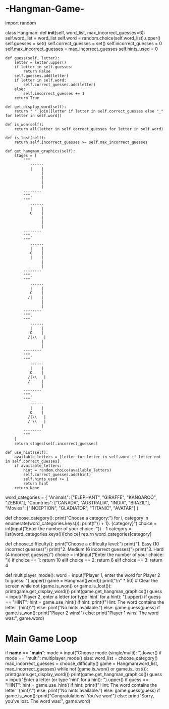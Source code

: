 # -Hangman-Game-
import random

class Hangman:
    def __init__(self, word_list, max_incorrect_guesses=6):
        self.word_list = word_list
        self.word = random.choice(self.word_list).upper()
        self.guesses = set()
        self.correct_guesses = set()
        self.incorrect_guesses = 0
        self.max_incorrect_guesses = max_incorrect_guesses
        self.hints_used = 0

    def guess(self, letter):
        letter = letter.upper()
        if letter in self.guesses:
            return False
        self.guesses.add(letter)
        if letter in self.word:
            self.correct_guesses.add(letter)
        else:
            self.incorrect_guesses += 1
        return True

    def get_display_word(self):
        return " ".join([letter if letter in self.correct_guesses else "_" for letter in self.word])

    def is_won(self):
        return all(letter in self.correct_guesses for letter in self.word)

    def is_lost(self):
        return self.incorrect_guesses >= self.max_incorrect_guesses

    def get_hangman_graphics(self):
        stages = [
            """
               ------
               |    |
                    |
                    |
                    |
                    |
            --------
            """,
            """
               ------
               |    |
               O    |
                    |
                    |
                    |
            --------
            """,
            """
               ------
               |    |
               O    |
               |    |
                    |
                    |
            --------
            """,
            """
               ------
               |    |
               O    |
              /|    |
                    |
                    |
            --------
            """,
            """
               ------
               |    |
               O    |
              /|\\   |
                    |
                    |
            --------
            """,
            """
               ------
               |    |
               O    |
              /|\\   |
              /     |
                    |
            --------
            """,
            """
               ------
               |    |
               O    |
              /|\\   |
              / \\   |
                    |
            --------
            """
        ]
        return stages[self.incorrect_guesses]

    def use_hint(self):
        available_letters = [letter for letter in self.word if letter not in self.correct_guesses]
        if available_letters:
            hint = random.choice(available_letters)
            self.correct_guesses.add(hint)
            self.hints_used += 1
            return hint
        return None

word_categories = {
    "Animals": ["ELEPHANT", "GIRAFFE", "KANGAROO", "ZEBRA"],
    "Countries": ["CANADA", "AUSTRALIA", "INDIA", "BRAZIL"],
    "Movies": ["INCEPTION", "GLADIATOR", "TITANIC", "AVATAR"]
}

def choose_category():
    print("Choose a category:")
    for i, category in enumerate(word_categories.keys()):
        print(f"{i + 1}. {category}")
    choice = int(input("Enter the number of your choice: ")) - 1
    category = list(word_categories.keys())[choice]
    return word_categories[category]

def choose_difficulty():
    print("Choose a difficulty level:")
    print("1. Easy (10 incorrect guesses)")
    print("2. Medium (6 incorrect guesses)")
    print("3. Hard (4 incorrect guesses)")
    choice = int(input("Enter the number of your choice: "))
    if choice == 1:
        return 10
    elif choice == 2:
        return 6
    elif choice == 3:
        return 4

def multiplayer_mode():
    word = input("Player 1, enter the word for Player 2 to guess: ").upper()
    game = Hangman([word])
    print("\n" * 50)  # Clear the screen
    while not (game.is_won() or game.is_lost()):
        print(game.get_display_word())
        print(game.get_hangman_graphics())
        guess = input("Player 2, enter a letter (or type 'hint' for a hint): ").upper()
        if guess == "HINT":
            hint = game.use_hint()
            if hint:
                print(f"Hint: The word contains the letter '{hint}'.")
            else:
                print("No hints available.")
        else:
            game.guess(guess)
    if game.is_won():
        print("Player 2 wins!")
    else:
        print("Player 1 wins! The word was:", game.word)

# Main Game Loop
if __name__ == "__main__":
    mode = input("Choose mode (single/multi): ").lower()
    if mode == "multi":
        multiplayer_mode()
    else:
        word_list = choose_category()
        max_incorrect_guesses = choose_difficulty()
        game = Hangman(word_list, max_incorrect_guesses)
        while not (game.is_won() or game.is_lost()):
            print(game.get_display_word())
            print(game.get_hangman_graphics())
            guess = input("Enter a letter (or type 'hint' for a hint): ").upper()
            if guess == "HINT":
                hint = game.use_hint()
                if hint:
                    print(f"Hint: The word contains the letter '{hint}'.")
                else:
                    print("No hints available.")
            else:
                game.guess(guess)
        if game.is_won():
            print("Congratulations! You've won!")
        else:
            print("Sorry, you've lost. The word was:", game.word)
